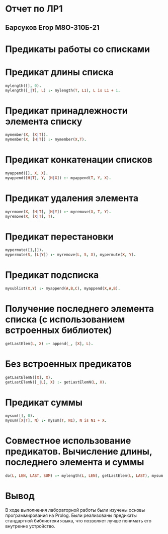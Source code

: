 # Отчет по ЛР1
## Барсуков Егор М8О-310Б-21

# Предикаты работы со списками
# Предикат длины списка
```prolog
mylength([], 0).
mylength([_|T], L) :- mylength(T, L1), L is L1 + 1.
```
# Предикат принадлежности элемента списку
```prolog
mymember(X, [X|T]).
mymember(X, [H|T]) :- mymember(X,T).
```
# Предикат конкатенации списков
```prolog
myappend([], X, X).
myappend([H|T], Y, [H|X]) :- myappend(T, Y, X).
```
# Предикат удаления элемента
```prolog
myremove(X, [H|T], [H|Y]) :- myremove(X, T, Y).
myremove(X, [X|T], T).
```
# Предикат перестановки
```prolog
mypermute([],[]).
mypermute(S, [L|Y]) :- myremove(L, S, X), mypermute(X, Y).
```
# Предикат подсписка
```prolog
mysublist(X,Y) :- myappend(A,B,C), myappend(X,A,B).
```

# Получение последнего элемента списка (с использованием встроенных библиотек)
```prolog
getLastElem(L, X) :- append(_, [X], L).
```
# Без встроенных предикатов
```prolog
getLastElemN([X], X).
getLastElemN([_|L], X) :- getLastElemN(L, X).
```
# Предикат суммы
```prolog
mysum([], 0).
mysum([X|T], N) :- mysum(T, N1), N is N1 + X.
```

# Совместное использование предикатов. Вычисление длины, последнего элемента и суммы
```prolog
do(L, LEN, LAST, SUM) :- mylength(L, LEN), getLastElem(L, LAST), mysum(L, SUM).
```
# Вывод
В ходе выполнения лабораторной работы были изучены основы программирования на Prolog. Были реализованы предикаты стандартной библиотеки языка, что позволяет лучше понимать его внутренне устройство.
